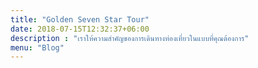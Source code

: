 ```yaml
---
title: "Golden Seven Star Tour"
date: 2018-07-15T12:32:37+06:00
description : "เราให้ความสำคัญของการเดินทางท่องเที่ยวในแบบที่คุณต้องการ"
menu: "Blog"
---
```


